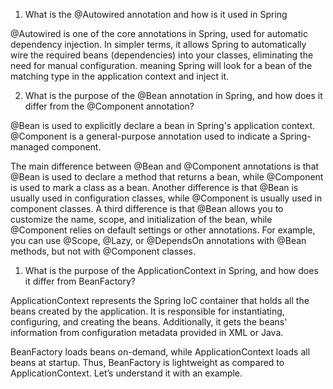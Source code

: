 1. What is the @Autowired annotation and how is it used in Spring

@Autowired is one of the core annotations in Spring, used for automatic dependency injection. In simpler terms, it allows Spring to automatically wire the required beans (dependencies) into your classes, eliminating the need for manual configuration.
meaning Spring will look for a bean of the matching type in the application context and inject it.

2. What is the purpose of the @Bean annotation in Spring, and how does it differ from the @Component annotation?
   
@Bean is used to explicitly declare a bean in Spring's application context. @Component is a general-purpose annotation used to indicate a Spring-managed component.

The main difference between @Bean and @Component annotations is that @Bean is used to declare a method that returns a bean, while @Component is used to mark a class as a bean. Another difference is that @Bean is usually used in configuration classes, while @Component is usually used in component classes. A third difference is that @Bean allows you to customize the name, scope, and initialization of the bean, while @Component relies on default settings or other annotations. For example, you can use @Scope, @Lazy, or @DependsOn annotations with @Bean methods, but not with @Component classes.

1. What is the purpose of the ApplicationContext in Spring, and how does it differ from BeanFactory?

ApplicationContext represents the Spring IoC container that holds all the beans created by the application. It is responsible for instantiating, configuring, and creating the beans. Additionally, it gets the beans' information from configuration metadata provided in XML or Java.

BeanFactory loads beans on-demand, while ApplicationContext loads all beans at startup. Thus, BeanFactory is lightweight as compared to ApplicationContext. Let’s understand it with an example.